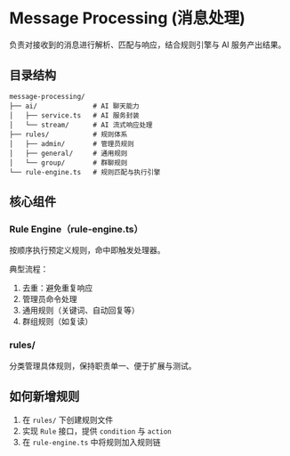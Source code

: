 # Message Processing (消息处理)

负责对接收到的消息进行解析、匹配与响应，结合规则引擎与 AI 服务产出结果。

## 目录结构

```
message-processing/
├── ai/              # AI 聊天能力
│   ├── service.ts   # AI 服务封装
│   └── stream/      # AI 流式响应处理
├── rules/           # 规则体系
│   ├── admin/       # 管理员规则
│   ├── general/     # 通用规则
│   └── group/       # 群聊规则
└── rule-engine.ts   # 规则匹配与执行引擎
```

## 核心组件

### Rule Engine（rule-engine.ts）

按顺序执行预定义规则，命中即触发处理器。

典型流程：
1. 去重：避免重复响应
2. 管理员命令处理
3. 通用规则（关键词、自动回复等）
4. 群组规则（如复读）

### rules/

分类管理具体规则，保持职责单一、便于扩展与测试。

## 如何新增规则

1. 在 `rules/` 下创建规则文件
2. 实现 `Rule` 接口，提供 `condition` 与 `action`
3. 在 `rule-engine.ts` 中将规则加入规则链